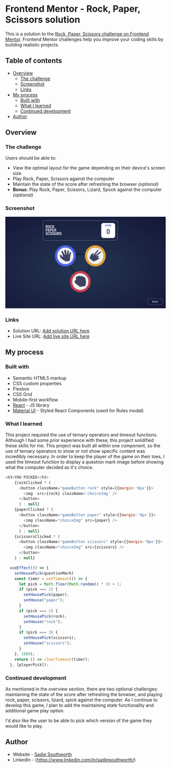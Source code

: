 # Frontend Mentor - Rock, Paper, Scissors solution

This is a solution to the [Rock, Paper, Scissors challenge on Frontend Mentor](https://www.frontendmentor.io/challenges/rock-paper-scissors-game-pTgwgvgH). Frontend Mentor challenges help you improve your coding skills by building realistic projects. 

## Table of contents

- [Overview](#overview)
  - [The challenge](#the-challenge)
  - [Screenshot](#screenshot)
  - [Links](#links)
- [My process](#my-process)
  - [Built with](#built-with)
  - [What I learned](#what-i-learned)
  - [Continued development](#continued-development)
- [Author](#author)

## Overview

### The challenge

Users should be able to:

- View the optimal layout for the game depending on their device's screen size
- Play Rock, Paper, Scissors against the computer
- Maintain the state of the score after refreshing the browser _(optional)_
- **Bonus**: Play Rock, Paper, Scissors, Lizard, Spock against the computer _(optional)_

### Screenshot

![](./src/images/screenshot.png)


### Links

- Solution URL: [Add solution URL here](https://your-solution-url.com)
- Live Site URL: [Add live site URL here](https://your-live-site-url.com)

## My process

### Built with

- Semantic HTML5 markup
- CSS custom properties
- Flexbox
- CSS Grid
- Mobile-first workflow
- [React](https://reactjs.org/) - JS library
- [Material UI](https://mui.com/material-ui/) - Styled React Components (used for Rules modal)

### What I learned

This project required the use of ternary operators and timeout functions. Although I had some prior experience with these, this project solidified these skills for me. This project was built all within one component, so the use of ternary operators to show or not show specific content was incredibly necessary. In order to keep the player of the game on their toes, I used the timeout function to display a question mark image before showing what the computer decided as it's choice. 

```js
<h3>YOU PICKED</h3>
    {rockClicked ? (
      <button className="gameButton rock" style={{margin:'0px'}}>
        <img  src={rock} className='choiceImg' />
      </button>
      ) : null}
    {paperClicked ? (
      <button className="gameButton paper" style={{margin:'0px'}}>
        <img className="choiceImg" src={paper} />
      </button>
      ) : null}
    {scissorsClicked ? (
      <button className="gameButton scissors" style={{margin:'0px'}}>
        <img className="choiceImg" src={scissors} />
      </button>
    ) : null}
```

```js
  useEffect(() => {
    setHousePick(questionMark)
    const timer = setTimeout(() => {
      let pick = Math.floor(Math.random() * 3) + 1;
      if (pick === 1) {
        setHousePick(paper);
        setHouse("paper");
      }
      if (pick === 2) {
        setHousePick(rock);
        setHouse("rock");
      }
      if (pick === 3) {
        setHousePick(scissors);
        setHouse("scissors");
      }
    }, 1000);
    return () => clearTimeout(timer);
  }, [playerPick]);
```

### Continued development

As mentioned in the overview section, there are two optional challenges: maintaining the state of the score after refreshing the browser, and playing rock, paper, scissors, lizard, spick against the computer. As I continue to develop this game, I plan to add the maintaining state functionality and additional game play option.

I'd also like the user to be able to pick which version of the game they would like to play. 

## Author

- Website - [Sadie Southworth](https://sadiesouthworth.com)
- LinkedIn - (https://www.linkedin.com/in/sadiesouthworth/)